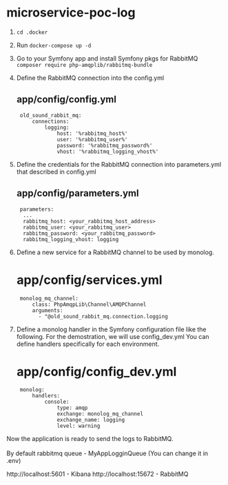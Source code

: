 # microservice-poc-log


1. <code>cd .docker</code> <br>

2. Run <code>docker-compose up -d</code>

3. Go to your Symfony app and install Symfony pkgs for RabbitMQ <br>
<code>composer require php-amqplib/rabbitmq-bundle</code>
4. Define the RabbitMQ connection into the config.yml
    
    ## app/config/config.yml
        old_sound_rabbit_mq:
            connections:
                logging:
                    host: '%rabbitmq_host%'
                    user: '%rabbitmq_user%'
                    password: '%rabbitmq_password%'
                    vhost: '%rabbitmq_logging_vhost%'
        
5. Define the credentials for the RabbitMQ connection into parameters.yml that described in config.yml
    ## app/config/parameters.yml
        parameters:
         ...
         rabbitmq_host: <your_rabbitmq_host_address>
         rabbitmq_user: <your_rabbitmq_user>
         rabbitmq_password: <your_rabbitmq_password>
         rabbitmq_logging_vhost: logging
     
     
6. Define a new service for a RabbitMQ channel to be used by monolog.
    
    # app/config/services.yml
        monolog_mq_channel:
            class: PhpAmqpLib\Channel\AMQPChannel
            arguments:
              - "@old_sound_rabbit_mq.connection.logging
      
7. Define a monolog handler in the Symfony configuration file like the following. For the demostration, we will use config_dev.yml You can define handlers specifically for each environment.
              
    
    # app/config/config_dev.yml
        monolog:
            handlers:
                console:
                    type: amqp
                    exchange: monolog_mq_channel
                    exchange_name: logging
                    level: warning
    
Now the application is ready to send the logs to RabbitMQ. 
<br><br>By default rabbitmq queue - MyAppLogginQueue (You can change it in .env)
    
http://localhost:5601 - Kibana
http://localhost:15672 - RabbitMQ
